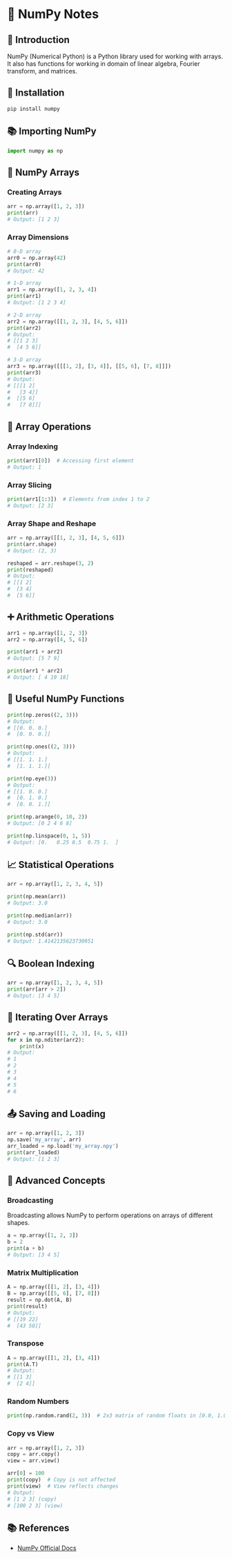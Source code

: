 # 📘 NumPy Notes

## 📌 Introduction

NumPy (Numerical Python) is a Python library used for working with arrays. It also has functions for working in domain of linear algebra, Fourier transform, and matrices.

## 🔧 Installation

```bash
pip install numpy
```

## 📚 Importing NumPy

```python
import numpy as np
```

## 📏 NumPy Arrays

### Creating Arrays

```python
arr = np.array([1, 2, 3])
print(arr)
# Output: [1 2 3]
```

### Array Dimensions

```python
# 0-D array
arr0 = np.array(42)
print(arr0)
# Output: 42

# 1-D array
arr1 = np.array([1, 2, 3, 4])
print(arr1)
# Output: [1 2 3 4]

# 2-D array
arr2 = np.array([[1, 2, 3], [4, 5, 6]])
print(arr2)
# Output:
# [[1 2 3]
#  [4 5 6]]

# 3-D array
arr3 = np.array([[[1, 2], [3, 4]], [[5, 6], [7, 8]]])
print(arr3)
# Output:
# [[[1 2]
#   [3 4]]
#  [[5 6]
#   [7 8]]]
```

## 🔄 Array Operations

### Array Indexing

```python
print(arr1[0])  # Accessing first element
# Output: 1
```

### Array Slicing

```python
print(arr1[1:3])  # Elements from index 1 to 2
# Output: [2 3]
```

### Array Shape and Reshape

```python
arr = np.array([[1, 2, 3], [4, 5, 6]])
print(arr.shape)
# Output: (2, 3)

reshaped = arr.reshape(3, 2)
print(reshaped)
# Output:
# [[1 2]
#  [3 4]
#  [5 6]]
```

## ➕ Arithmetic Operations

```python
arr1 = np.array([1, 2, 3])
arr2 = np.array([4, 5, 6])

print(arr1 + arr2)
# Output: [5 7 9]

print(arr1 * arr2)
# Output: [ 4 10 18]
```

## 🎯 Useful NumPy Functions

```python
print(np.zeros((2, 3)))
# Output:
# [[0. 0. 0.]
#  [0. 0. 0.]]

print(np.ones((2, 3)))
# Output:
# [[1. 1. 1.]
#  [1. 1. 1.]]

print(np.eye(3))
# Output:
# [[1. 0. 0.]
#  [0. 1. 0.]
#  [0. 0. 1.]]

print(np.arange(0, 10, 2))
# Output: [0 2 4 6 8]

print(np.linspace(0, 1, 5))
# Output: [0.   0.25 0.5  0.75 1.  ]
```

## 📈 Statistical Operations

```python
arr = np.array([1, 2, 3, 4, 5])

print(np.mean(arr))
# Output: 3.0

print(np.median(arr))
# Output: 3.0

print(np.std(arr))
# Output: 1.4142135623730951
```

## 🔍 Boolean Indexing

```python
arr = np.array([1, 2, 3, 4, 5])
print(arr[arr > 2])
# Output: [3 4 5]
```

## 🔁 Iterating Over Arrays

```python
arr2 = np.array([[1, 2, 3], [4, 5, 6]])
for x in np.nditer(arr2):
    print(x)
# Output:
# 1
# 2
# 3
# 4
# 5
# 6
```

## 📤 Saving and Loading

```python
arr = np.array([1, 2, 3])
np.save('my_array', arr)
arr_loaded = np.load('my_array.npy')
print(arr_loaded)
# Output: [1 2 3]
```

## 🧠 Advanced Concepts

### Broadcasting

Broadcasting allows NumPy to perform operations on arrays of different shapes.

```python
a = np.array([1, 2, 3])
b = 2
print(a + b)
# Output: [3 4 5]
```

### Matrix Multiplication

```python
A = np.array([[1, 2], [3, 4]])
B = np.array([[5, 6], [7, 8]])
result = np.dot(A, B)
print(result)
# Output:
# [[19 22]
#  [43 50]]
```

### Transpose

```python
A = np.array([[1, 2], [3, 4]])
print(A.T)
# Output:
# [[1 3]
#  [2 4]]
```

### Random Numbers

```python
print(np.random.rand(2, 3))  # 2x3 matrix of random floats in [0.0, 1.0)
```

### Copy vs View

```python
arr = np.array([1, 2, 3])
copy = arr.copy()
view = arr.view()

arr[0] = 100
print(copy)  # Copy is not affected
print(view)  # View reflects changes
# Output:
# [1 2 3] (copy)
# [100 2 3] (view)
```

## 📚 References

- [NumPy Official Docs](https://numpy.org/doc/)
